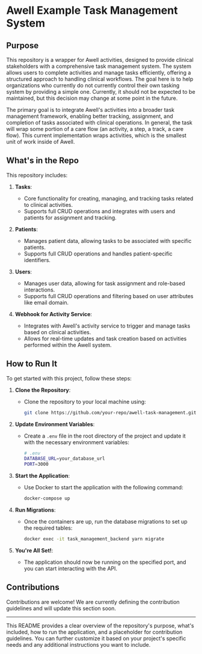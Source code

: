 # Awell Example Task Management System

## Purpose

This repository is a wrapper for Awell activities, designed to provide clinical stakeholders with a comprehensive task management system. The system allows users to complete activities and manage tasks efficiently, offering a structured approach to handling clinical workflows. The goal here is to help organizations who currently do not currently control their own tasking system by providing a simple one. Currently, it should not be expected to be maintained, but this decision may change at some point in the future.

The primary goal is to integrate Awell's activities into a broader task management framework, enabling better tracking, assignment, and completion of tasks associated with clinical operations. In general, the task will wrap some portion of a care flow (an activity, a step, a track, a care flow). This current implementation wraps activities, which is the smallest unit of work inside of Awell.

## What's in the Repo

This repository includes:

1. **Tasks**:

   - Core functionality for creating, managing, and tracking tasks related to clinical activities.
   - Supports full CRUD operations and integrates with users and patients for assignment and tracking.

2. **Patients**:

   - Manages patient data, allowing tasks to be associated with specific patients.
   - Supports full CRUD operations and handles patient-specific identifiers.

3. **Users**:

   - Manages user data, allowing for task assignment and role-based interactions.
   - Supports full CRUD operations and filtering based on user attributes like email domain.

4. **Webhook for Activity Service**:
   - Integrates with Awell's activity service to trigger and manage tasks based on clinical activities.
   - Allows for real-time updates and task creation based on activities performed within the Awell system.

## How to Run It

To get started with this project, follow these steps:

1. **Clone the Repository**:

   - Clone the repository to your local machine using:
     ```bash
     git clone https://github.com/your-repo/awell-task-management.git
     ```

2. **Update Environment Variables**:

   - Create a `.env` file in the root directory of the project and update it with the necessary environment variables:
     ```bash
     # .env
     DATABASE_URL=your_database_url
     PORT=3000
     ```

3. **Start the Application**:

   - Use Docker to start the application with the following command:
     ```bash
     docker-compose up
     ```

4. **Run Migrations**:

   - Once the containers are up, run the database migrations to set up the required tables:
     ```bash
     docker exec -it task_management_backend yarn migrate
     ```

5. **You're All Set!**:
   - The application should now be running on the specified port, and you can start interacting with the API.

## Contributions

Contributions are welcome! We are currently defining the contribution guidelines and will update this section soon.

---

This README provides a clear overview of the repository's purpose, what's included, how to run the application, and a placeholder for contribution guidelines. You can further customize it based on your project's specific needs and any additional instructions you want to include.
